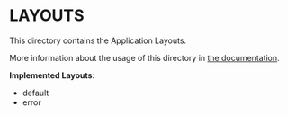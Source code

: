 # LAYOUTS

This directory contains the Application Layouts.

More information about the usage of this directory in [the documentation](https://nuxtjs.org/guide/views#layouts).

**Implemented Layouts**:

- default
- error
